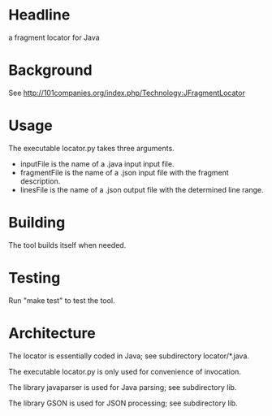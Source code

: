 # Headline

a fragment locator for Java

# Background

See http://101companies.org/index.php/Technology:JFragmentLocator

# Usage

The executable locator.py takes three arguments.

* inputFile is the name of a .java input input file.
* fragmentFile is the name of a .json input file with the fragment description.
* linesFile is the name of a .json output file with the determined line range.

# Building

The tool builds itself when needed.

# Testing

Run "make test" to test the tool.

# Architecture

The locator is essentially coded in Java; see subdirectory locator/*.java.

The executable locator.py is only used for convenience of invocation.

The library javaparser is used for Java parsing; see subdirectory lib.

The library GSON is used for JSON processing; see subdirectory lib.
